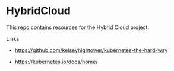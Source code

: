 # HybridCloud
This repo contains resources for the Hybrid Cloud project.

Links
- https://github.com/kelseyhightower/kubernetes-the-hard-way

- https://kubernetes.io/docs/home/
